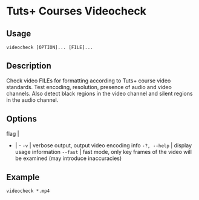 # Tuts+ Courses Videocheck

## Usage
`videocheck [OPTION]... [FILE]...`

## Description
Check video FILEs for formatting according to Tuts+ course video standards.
Test encoding, resolution, presence of audio and video channels.
Also detect black regions in the video channel and silent regions in the audio channel.

## Options

flag |
- | -
`-v`          | verbose output, output video encoding info
`-?, --help`  | display usage information
`--fast`      | fast mode, only key frames of the video will be examined (may introduce inaccuracies)

## Example

`videocheck *.mp4`
